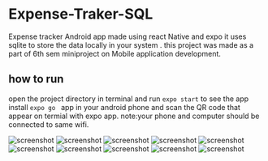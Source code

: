 # Expense-Traker-SQL
Expense tracker Android  app made using react Native and expo 
it  uses sqlite to store the data locally in your system .
this project was made as a part of 6th sem miniproject on Mobile application development.



## how to run 
open the project directory in terminal  and run `expo start`
to see the app install `expo go ` app in your android phone and scan the QR code that appear on termial with expo app.
note:your phone and computer should be connected to same wifi.

![screenshot](/assets/2.png)
![screenshot](/assets/4.png)
![screenshot](/assets/3.png)
![screenshot](/assets/6.png)
![screenshot](/assets/7.png)
![screenshot](/assets/8.png)
![screenshot](/assets/9.png)
![screenshot](/assets/10.png)
![screenshot](/assets/11.png)
![screenshot](/assets/12.png)
